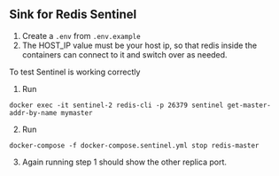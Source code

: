 ## Sink for Redis Sentinel

1. Create a `.env` from `.env.example`
2. The HOST_IP value must be your host ip, so that redis inside the containers can connect to it and switch over as needed.

To test Sentinel is working correctly

1. Run

```
docker exec -it sentinel-2 redis-cli -p 26379 sentinel get-master-addr-by-name mymaster
```

2. Run

```
docker-compose -f docker-compose.sentinel.yml stop redis-master
```

3. Again running step 1 should show the other replica port.
